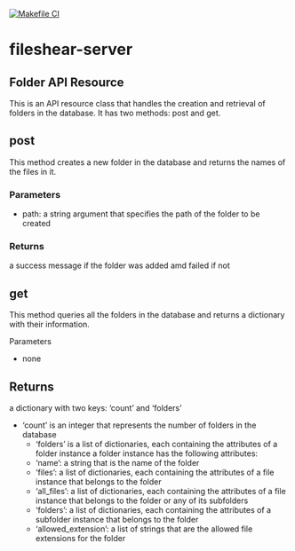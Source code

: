 [![Makefile CI](https://github.com/ivan-tana/fileshear-server/actions/workflows/makefile.yml/badge.svg)](https://github.com/ivan-tana/fileshear-server/actions/workflows/makefile.yml)

# fileshear-server

## Folder API Resource
This is an API resource class that handles the creation and retrieval of folders in the database. It has two methods: post and get.

## post
This method creates a new folder in the database and returns the names of the files in it.

### Parameters
- path: a string argument that specifies the path of the folder to be created
### Returns
a success message if the folder was added amd failed if not
## get
This method queries all the folders in the database and returns a dictionary with their information.

Parameters
- none
## Returns
a dictionary with two keys: ‘count’ and ‘folders’

- ‘count’ is an integer that represents the number of folders in the database
  - ‘folders’ is a list of dictionaries, each containing the attributes of a folder instance
  a folder instance has the following attributes:
  - ‘name’: a string that is the name of the folder
  - ‘files’: a list of dictionaries, each containing the attributes of a file instance that belongs to the folder
  - ‘all_files’: a list of dictionaries, each containing the attributes of a file instance that belongs to the folder or any of its subfolders
  - ‘folders’: a list of dictionaries, each containing the attributes of a subfolder instance that belongs to the folder
  - ‘allowed_extension’: a list of strings that are the allowed file extensions for the folder